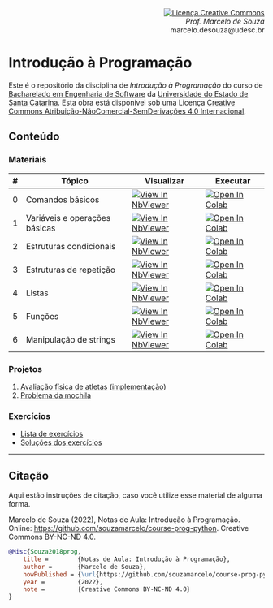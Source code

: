 <div align="right" style="text-align:right"><a rel="license" href="http://creativecommons.org/licenses/by-nc-nd/4.0/"><img alt="Licença Creative Commons" style="border-width:0" src="https://i.creativecommons.org/l/by-nc-nd/4.0/88x31.png" /></a><br><i>Prof. Marcelo de Souza</i><br>marcelo.desouza@udesc.br</div>

# Introdução à Programação

Este é o repositório da disciplina de *Introdução à Programação* do curso de [Bacharelado em Engenharia de Software](https://www.udesc.br/ceavi/engenhariadesoftware) da [Universidade do Estado de Santa Catarina](https://www.udesc.br/ceavi). Esta obra está disponível sob uma Licença <a rel="license" href="http://creativecommons.org/licenses/by-nc-nd/4.0/">Creative Commons Atribuição-NãoComercial-SemDerivações 4.0 Internacional</a>.

## Conteúdo

### Materiais

| # | Tópico | Visualizar | Executar |
|---|--------|------------|----------|
| 0 | Comandos básicos  | [![View In NbViewer](https://raw.githubusercontent.com/jupyter/design/master/logos/Badges/nbviewer_badge.svg)](https://nbviewer.org/github/souzamarcelo/course-prog-python/blob/main/1-materiais/0-comandos-basicos.ipynb) | [![Open In Colab](https://colab.research.google.com/assets/colab-badge.svg)](https://colab.research.google.com/github/souzamarcelo/course-prog-python/blob/main/1-materiais/0-comandos-basicos.ipynb) |
| 1 | Variáveis e operações básicas  | [![View In NbViewer](https://raw.githubusercontent.com/jupyter/design/master/logos/Badges/nbviewer_badge.svg)](https://nbviewer.org/github/souzamarcelo/course-prog-python/blob/main/1-materiais/1-variaveis-operacoes.ipynb) | [![Open In Colab](https://colab.research.google.com/assets/colab-badge.svg)](https://colab.research.google.com/github/souzamarcelo/course-prog-python/blob/main/1-materiais/1-variaveis-operacoes.ipynb) |
| 2 | Estruturas condicionais  | [![View In NbViewer](https://raw.githubusercontent.com/jupyter/design/master/logos/Badges/nbviewer_badge.svg)](https://nbviewer.org/github/souzamarcelo/course-prog-python/blob/main/1-materiais/2-estruturas-condicionais.ipynb) | [![Open In Colab](https://colab.research.google.com/assets/colab-badge.svg)](https://colab.research.google.com/github/souzamarcelo/course-prog-python/blob/main/1-materiais/2-estruturas-condicionais.ipynb) |
| 3 | Estruturas de repetição  | [![View In NbViewer](https://raw.githubusercontent.com/jupyter/design/master/logos/Badges/nbviewer_badge.svg)](https://nbviewer.org/github/souzamarcelo/course-prog-python/blob/main/1-materiais/3-estruturas-repeticao.ipynb) | [![Open In Colab](https://colab.research.google.com/assets/colab-badge.svg)](https://colab.research.google.com/github/souzamarcelo/course-prog-python/blob/main/1-materiais/3-estruturas-repeticao.ipynb) |
| 4 | Listas  | [![View In NbViewer](https://raw.githubusercontent.com/jupyter/design/master/logos/Badges/nbviewer_badge.svg)](https://nbviewer.org/github/souzamarcelo/course-prog-python/blob/main/1-materiais/4-listas.ipynb) | [![Open In Colab](https://colab.research.google.com/assets/colab-badge.svg)](https://colab.research.google.com/github/souzamarcelo/course-prog-python/blob/main/1-materiais/4-listas.ipynb) |
| 5 | Funções  | [![View In NbViewer](https://raw.githubusercontent.com/jupyter/design/master/logos/Badges/nbviewer_badge.svg)](https://nbviewer.org/github/souzamarcelo/course-prog-python/blob/main/1-materiais/5-funcoes.ipynb) | [![Open In Colab](https://colab.research.google.com/assets/colab-badge.svg)](https://colab.research.google.com/github/souzamarcelo/course-prog-python/blob/main/1-materiais/5-funcoes.ipynb) |
| 6 | Manipulação de strings  | [![View In NbViewer](https://raw.githubusercontent.com/jupyter/design/master/logos/Badges/nbviewer_badge.svg)](https://nbviewer.org/github/souzamarcelo/course-prog-python/blob/main/1-materiais/6-strings.ipynb) | [![Open In Colab](https://colab.research.google.com/assets/colab-badge.svg)](https://colab.research.google.com/github/souzamarcelo/course-prog-python/blob/main/1-materiais/6-strings.ipynb) |

### Projetos

1. [Avaliação física de atletas](./2-projetos/avaliacao-fisica/avaliacao-fisica.pdf) ([implementação](./2-projetos/avaliacao-fisica/src/))
2. [Problema da mochila](./2-projetos/problema-mochila/problema-mochila.pdf)

### Exercícios

+ [Lista de exercícios](./3-exercicios/lista-exercicios.pdf)
+ [Soluções dos exercícios](./3-exercicios/src)

***

## Citação

Aqui estão instruções de citação, caso você utilize esse material de alguma forma.

Marcelo de Souza (2022), Notas de Aula: Introdução à Programação. Online: https://github.com/souzamarcelo/course-prog-python. Creative Commons BY-NC-ND 4.0.

```bibtex
@Misc{Souza2018prog,
    title =        {Notas de Aula: Introdução à Programação},
    author =       {Marcelo de Souza}, 
    howPublished = {\url{https://github.com/souzamarcelo/course-prog-python}}, 
    year =         {2022},
    note =         {Creative Commons BY-NC-ND 4.0}
}
```
